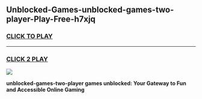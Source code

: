 
## Unblocked-Games-unblocked-games-two-player-Play-Free-h7xjq
<h3>
<a href="https://premium76.site?title=unblocked-games-two-player&ref=10A">CLICK TO PLAY</a></h3>
<hr>

<h3>
<a href="https://premium76.site?title=unblocked-games-two-player&ref=10A">CLICK 2 PLAY</a>
  
</h3>

<a href="https://premium76.site?title=unblocked-games-two-player&ref=10A"><img src="https://clearcache.store/games.png"></a>


**unblocked-games-two-player games unblocked: Your Gateway to Fun and Accessible Online Gaming**
